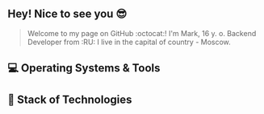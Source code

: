 ## Hey! Nice to see you 😎

> Welcome to my page on GitHub :octocat:!
> I'm Mark, 16 y. o.
> Backend Developer from :RU:
> I live in the capital of country - Moscow. 


## 💻 Operating Systems & Tools

## 🚀 Stack of Technologies